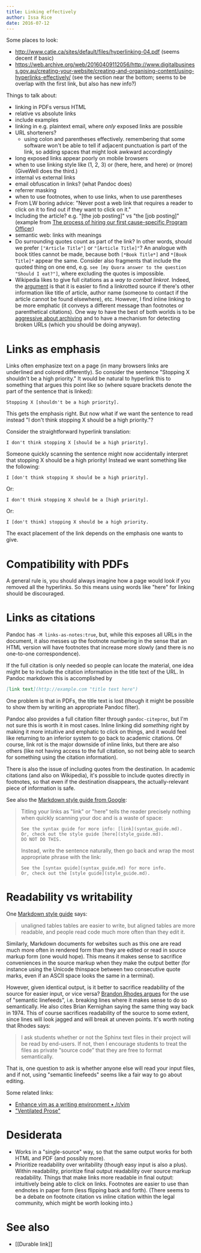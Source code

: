 ```yaml
---
title: Linking effectively
author: Issa Rice
date: 2016-07-12
---
```


Some places to look:

- <http://www.catie.ca/sites/default/files/hyperlinking-04.pdf> (seems decent if basic)
- <https://web.archive.org/web/20160409112056/http://www.digitalbusiness.gov.au/creating-your-website/creating-and-organising-content/using-hyperlinks-effectively/> (see the section near the bottom; seems to be overlap with the first link, but also has new info?)

Things to talk about:

- linking in PDFs versus HTML
- relative vs absolute links
- include examples
- linking in e.g. plaintext email, where *only* exposed links are possible
- URL shorteners?
    - using colon and parentheses effectively. remembering that some
      software won't be able to tell if adjacent punctuation is part of
      the link, so adding spaces that might look awkward accordingly
- long exposed links appear poorly on mobile browsers
- when to use linking style like (1, 2, 3) or (here, here, and here) or (more) (GiveWell does the third.)
- internal vs external links
- email obfuscation in links? (what Pandoc does)
- referrer masking
- when to use footnotes, when to use links, when to use parentheses
- From LW boring advice: "Never post a web link that requires a reader to click on it to find out if they want to click on it."
- Including the article? e.g. "\[the job posting\]" vs "the \[job posting\]"
  (example from [The process of hiring our first cause-specific Program
  Officer][givewell post])
- semantic web: links with meanings
- Do surrounding quotes count as part of the link?
In other words, should we prefer `["Article Title"]` or `"[Article Title]"`?
An analogue with book titles cannot be made, because both `[*Book Title*]` and `*[Book Title]*` appear the same.
Consider also fragments that include the quoted thing on one end, e.g. `see [my Quora answer to the question "Should I eat?"]`, where excluding the quotes is impossible.
- Wikipedia likes to give full citations as a *way to combat linkrot*.
Indeed, the [argument](https://en.wikipedia.org/wiki/Wikipedia:Citing_sources#Handling_links_in_citations) is that it is easier to find a linkrotted source if there's other information like title of article, author name (someone to contact if the article cannot be found elsewhere), etc.
However, I find inline linking to be more emphatic (it conveys a different message than footnotes or parenthetical citations).
One way to have the best of both worlds is to be [aggressive about archiving](digital-preservation) and to have a mechanism for detecting broken URLs (which you should be doing anyway).

# Links as emphasis

Links often emphasize text on a page (in many browsers links are underlined
and colored differently). So consider the sentence "Stopping X shouldn't be a
high priority." It would be natural to hyperlink this to something that argues
this point like so (where square brackets denote the part of the sentence that
is linked):

```
Stopping X [shouldn't be a high priority].
```

This gets the emphasis right. But now what if we want the sentence to read
instead "I don't think stopping X should be a high priority."?

Consider the straightforward hyperlink translation:

```
I don't think stopping X [should be a high priority].
```

Someone quickly scanning the sentence might now accidentally interpret that
stopping X should be a high priority! Instead we want something like the
following:

```
I [don't think stopping X should be a high priority].
```

Or:

```
I don't think stopping X should be a [high priority].
```

Or:

```
I [don't think] stopping X should be a high priority.
```

The exact placement of the link depends on the emphasis one wants to give.

# Compatibility with PDFs

A general rule is, you should always imagine how a page would look if you
removed all the hyperlinks. So this means using words like "here" for linking
should be discouraged.

# Links as citations

Pandoc has `-M links-as-notes:true`, but, while this exposes all URLs in the
document, it also messes up the footnote numbering in the sense that an HTML
version will have footnotes that increase more slowly (and there is no
one-to-one correspondence).

If the full citation is only needed so people can locate the material, one
idea might be to include the citation information in the title text of the
URL. In Pandoc markdown this is accomplished by

```markdown
[link text](http://example.com "title text here")
```

One problem is that in PDFs, the title text is lost (though it might be
possible to show them by writing an appropriate Pandoc filter).

Pandoc also provides a full citation filter through `pandoc-citeproc`, but I'm
not sure this is worth it in most cases. Inline linking did *something* right
by making it more intuitive and emphatic to click on things, and it would feel
like returning to an inferior system to go back to academic citations. Of
course, link rot is the major downside of inline links, but there are also
others (like not having access to the full citation, so not being able to
search for something using the citation information).

There is also the issue of including quotes from the destination. In academic
citations (and also on Wikipedia), it's possible to include quotes directly in
footnotes, so that even if the destination disappears, the actually-relevant
piece of information is safe.

See also the [Markdown style guide from Google][google guide]:

> Titling your links as "link" or "here" tells the reader precisely nothing
> when quickly scanning your doc and is a waste of space:
>
>     See the syntax guide for more info: [link](syntax_guide.md).
>     Or, check out the style guide [here](style_guide.md).
>     DO NOT DO THIS.
>
> Instead, write the sentence naturally, then go back and wrap the most
> appropriate phrase with the link:
>
>     See the [syntax guide](syntax_guide.md) for more info.
>     Or, check out the [style guide](style_guide.md).

# Readability vs writability

One [Markdown style guide][markdown guide] says:

> unaligned tables tables are easier to write, but aligned tables are more
> readable, and people read code much more often than they edit it.

Similarly, Markdown documents for websites such as this one are read much more
often in rendered form than they are edited or read in source markup form (one
would hope). This means it makes sense to sacrifice conveniences in the source
markup when they make the output better (for instance using the Unicode
thinspace between two consecutive quote marks, even if an ASCII space looks the
same in a terminal).

However, given identical output, is it better to sacrifice readability of the
source for easier input, or vice versa?
[Brandon Rhodes argues][rhodes] for the use of "semantic linefeeds", i.e.
breaking lines where it makes sense to do so semantically.
He also cites Brian Kernighan saying the same thing way back in 1974.
This of course sacrifices readability of the source to some extent,
since lines will look jagged and will break at uneven points.
It's worth noting that Rhodes says:

> I ask students whether or not the Sphinx text files in their project will be
> read by end-users. If not, then I encourage students to treat the files as
> private “source code” that they are free to format semantically.

That is, one question to ask is whether anyone else will read your input files,
and if not, using "semantic linefeeds" seems like a fair way to go about
editing.

Some related links:

  * [Enhance vim as a writing environment • /r/vim][vim_writing]
  * ["Ventilated Prose"][vp]

# Desiderata

-   Works in a "single-source" way, so that the same output works for both HTML
    and PDF (and possibly more).
-   Prioritize readability over writability (though easy input is also a plus).
    Within readability, prioritize final output readability over source markup
    readability. Things that make links more readable in final output:
    intuitively being able to click on links. Footnotes are easier to use than
    endnotes in paper form (less flipping back and forth). (There seems to be a
    debate on footnote citation vs inline citation within the legal community,
    which might be worth looking into.)

# See also

- [[Durable link]]

[givewell post]: http://blog.givewell.org/2015/09/03/the-process-of-hiring-our-first-cause-specific-program-officer/
[google guide]: https://github.com/google/styleguide/blob/3591b2e540cbcb07423e02d20eee482165776603/docguide/style.md#use-informative-markdown-link-titles
[markdown guide]: http://www.cirosantilli.com/markdown-style-guide/ "Ciro Santilli. \"Markdown Style Guide\"."
[rhodes]: http://rhodesmill.org/brandon/2012/one-sentence-per-line/ "Brandon Rhodes. “Semantic Linefeeds”. April 3, 2012."
[vim_writing]: https://www.reddit.com/r/vim/comments/4wmugj/enhance_vim_as_a_writing_environment/d68mxej
[vp]: https://vanemden.wordpress.com/2009/01/01/ventilated-prose/ "“Ventilated Prose | A Programmers Place on WordPress.com”. A Programmers Place. 2009-01-01T19:48:31+00:00."
